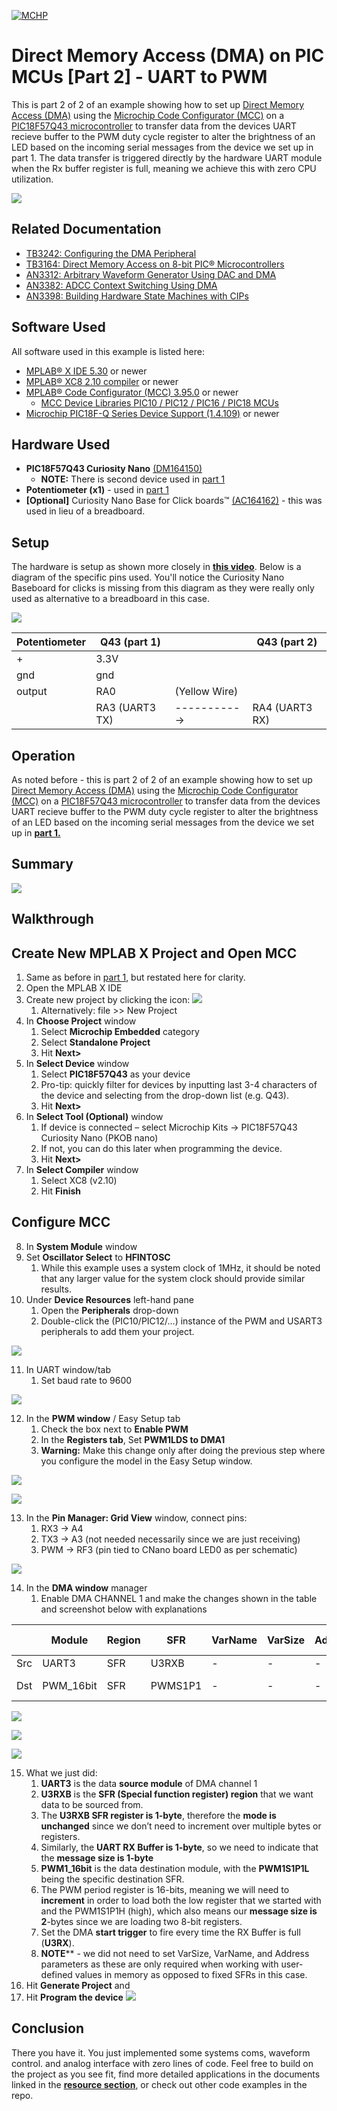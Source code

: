 <!-- Please do not change this html logo with link -->
[![MCHP](https://cldup.com/U0qhLwBijF.png)](https://www.microchip.com) 

# Direct Memory Access (DMA) on PIC MCUs [Part 2] - UART to PWM

This is part 2 of 2 of an example showing how to set up [Direct Memory Access (DMA)](https://www.microchip.com/design-centers/8-bit/peripherals/core-independent/direct-memory-access) using the [Microchip Code Configurator (MCC)](https://www.microchip.com/mplab/mplab-code-configurator) on a [PIC18F57Q43 microcontroller](https://www.microchip.com/wwwproducts/en/PIC18F57Q43) to transfer data from the devices UART recieve buffer to the PWM duty cycle register to alter the brightness of an LED based on the incoming serial messages from the device we set up in part 1. The data transfer is triggered directly by the hardware UART module when the Rx buffer register is full, meaning we achieve this with zero CPU utilization.

![](images/part2-gif.gif)
<!-- This is where the introduction to the example goes, including mentioning the peripherals used -->

## Related Documentation

- [TB3242: Configuring the DMA Peripheral](https://ww1.microchip.com/downloads/en/Appnotes/90003242A.pdf)
- [TB3164: Direct Memory Access on 8-bit PIC® Microcontrollers](http://ww1.microchip.com/downloads/en/AppNotes/TB3164-Direct%20Memory-Access-on-8-bit-PIC-MCU-DS90003164B.pdf)
- [AN3312: Arbitrary Waveform Generator Using DAC and DMA](https://www.microchip.com/00003312) 
- [AN3382: ADCC Context Switching Using DMA](https://microchip.com/00003382)
- [AN3398: Building Hardware State Machines with CIPs](https://www.microchip.com/00003398)

## Software Used

All software used in this example is listed here:
- [MPLAB® X IDE 5.30](https://www.microchip.com/mplab/mplab-x-ide) or newer
- [MPLAB® XC8 2.10 compiler](https://www.microchip.com/mplab/compilers) or newer
- [MPLAB® Code Configurator (MCC) 3.95.0](https://www.microchip.com/mplab/mplab-code-configurator) or newer 
  - [MCC Device Libraries PIC10 / PIC12 / PIC16 / PIC18 MCUs](https://www.microchip.com/mplab/mplab-code-configurator)
- [Microchip PIC18F-Q Series Device Support (1.4.109)](https://packs.download.microchip.com/) or newer

## Hardware Used
- **PIC18F57Q43 Curiosity Nano** [(DM164150)](https://www.microchip.com/Developmenttools/ProductDetails/DM164150)
  - **NOTE:** There is second device used in [part 1](https://github.com/microchip-pic-avr-examples/pic18f57q43-dma-adc-to-uart-part1)
- **Potentiometer (x1)** - used in [part 1](https://github.com/microchip-pic-avr-examples/pic18f57q43-dma-adc-to-uart-part1)
- **[Optional]** Curiosity Nano Base for Click boards™ [(AC164162)](https://www.microchip.com/Developmenttools/ProductDetails/AC164162) - this was used in lieu of a breadboard.

## Setup

The hardware is setup as shown more closely in [**this video**](https://www.youtube.com/watch?v=Wz7gt11gpSw). Below is a diagram of the specific pins used. You'll notice the Curiosity Nano Baseboard for clicks is missing from this diagram as they were really only used as alternative to a breadboard in this case.

![](images/hardware_setup.jpg)

| Potentiometer | Q43 (part 1)      |               | Q43 (part 2)|
|---------------|-------------------|---------------|-------------|
|        +      |    3.3V           |               |             |
|       gnd     |    gnd            |               |             |
|   output      |    RA0            | (Yellow Wire) |             |             
|               |    RA3 (UART3 TX) | -----------> |    RA4 (UART3 RX)  |             |

## Operation

As noted before - this is part 2 of 2 of an example showing how to set up [Direct Memory Access (DMA)](https://www.microchip.com/design-centers/8-bit/peripherals/core-independent/direct-memory-access) using the [Microchip Code Configurator (MCC)](https://www.microchip.com/mplab/mplab-code-configurator) on a [PIC18F57Q43 microcontroller](https://www.microchip.com/wwwproducts/en/PIC18F57Q43) to transfer data from the devices UART recieve buffer to the PWM duty cycle register to alter the brightness of an LED based on the incoming serial messages from the device we set up in [**part 1.**](https://github.com/microchip-pic-avr-examples/pic18f57q43-dma-adc-to-uart-part1)

## Summary
![](images/part2-gif.gif)
<!-- Summarize what the example has shown -->
## Walkthrough

## Create New MPLAB X Project and Open MCC
1. Same as before in [part 1](https://github.com/microchip-pic-avr-examples/pic18f57q43-dma-adc-to-uart-part1), but restated here for clarity. 
2. Open the MPLAB X IDE
3. Create new project by clicking the icon: ![](images/new_project_icon.png)   
   1. Alternatively: file >> New Project
4. In **Choose Project** window
   1. Select **Microchip Embedded** category
   2. Select **Standalone Project**
   3. Hit **Next>**
5. In **Select Device** window
   1. Select **PIC18F57Q43** as your device
   2. Pro-tip: quickly filter for devices by inputting last 3-4 characters of the device and selecting from the drop-down list (e.g. Q43).
   3.  Hit **Next>**
6.  In **Select Tool (Optional)** window 
    1.  If device is connected – select Microchip Kits -> PIC18F57Q43 Curiosity Nano (PKOB nano)
    2.  If not, you can do this later when programming the device.
    3.  Hit **Next>**
7.  In **Select Compiler** window
    1.  Select XC8 (v2.10)
    2.  Hit **Finish**

## Configure MCC
8. In **System Module** window
9. Set **Oscillator Select** to **HFINTOSC**
    1. While this example uses a system clock of 1MHz, it should be noted that any larger value for the system clock should provide similar results.
10. Under **Device Resources** left-hand pane
    1.  Open the **Peripherals** drop-down
    2.  Double-click the (PIC10/PIC12/…) instance of the PWM and USART3 peripherals to add them your project.

![](images/configure-system-clock.jpg)

11. In UART window/tab
    1.  Set baud rate to 9600

![](images/configure-uart3.jpg)

12. In the **PWM window** / Easy Setup tab
    1.  Check the box next to **Enable PWM**
    2.  In the **Registers tab**, Set **PWM1LDS to DMA1**
    3.  **Warning:** Make this change only after doing the previous step where you configure the model in the Easy Setup window.

![](images/mcc-configure-pwm-easy-view.jpg)

![](images/mcc-configure-pwm-register.jpg)

13. In the **Pin Manager: Grid View** window, connect pins:
    1.  RX3 -> A4 
    2.  TX3 -> A3 (not needed necessarily since we are just receiving)
    3.  PWM -> RF3 (pin tied to CNano board LED0 as per schematic)

![](images/mcc-configure-pin-manager-gridview.jpg)

14. In the **DMA window** manager
    1.  Enable DMA CHANNEL 1 and make the changes shown in the table and screenshot below with explanations

|     | Module    | Region | SFR     | VarName | VarSize | Address | Mode      | Message Size | Start Trigger | Abort Trigger |
|-----|-----------|--------|---------|---------|---------|---------|-----------|--------------|---------------|---------------|
| Src | UART3     | SFR    | U3RXB   | -       | -       | -       | unchanged | 1            | U3RX          | None          |
| Dst | PWM_16bit | SFR    | PWMS1P1 | -       | -       | -       | increment | 2            | (see above)   | (see above)   |


![](images/configure-dma-1.jpg)

![](images/configure-dma-2.jpg)

![](images/configure-dma-3.jpg)
    
15. What we just did:
    1.  **UART3** is the data **source module** of DMA channel 1
    2.  **U3RXB** is the **SFR (Special function register) region** that we want data to be sourced from.
    3.  The **U3RXB SFR register is 1-byte**, therefore the **mode is unchanged** since we don’t need to increment over multiple bytes or registers.
    4.  Similarly, the **UART RX Buffer is 1-byte**, so we need to indicate that the **message size is 1-byte**
    5.  **PWM1_16bit** is the data destination module, with the **PWM1S1P1L** being the specific destination SFR.
    6.  The PWM period register is 16-bits, meaning we will need to **increment** in order to load both the low register that we started with and the PWM1S1P1H (high), which also means our **message size is 2**-bytes since we are loading two 8-bit registers.
    7.  Set the DMA **start trigger** to fire every time the RX Buffer is full (**U3RX**).
    8.  **NOTE**** - we did not need to set VarSize, VarName, and Address parameters as these are only required when working with user-defined values in memory as opposed to fixed SFRs in this case. 
16. Hit **Generate Project** and
17. Hit **Program the device** ![](images/program-device-icon.png)

## Conclusion
There you have it. You just implemented some systems coms, waveform control. and analog interface with zero lines of code. Feel free to build on the project as you see fit, find more detailed applications in the documents linked in the [**resource section**](#related-documentation), or check out other code examples in the repo. 
